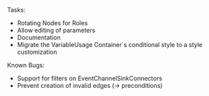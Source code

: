 Tasks:
- Rotating Nodes for Roles
- Allow editing of parameters
- Documentation
- Migrate the VariableUsage Container`s conditional style to a style customization

Known Bugs:
- Support for filters on EventChannelSinkConnectors
- Prevent creation of invalid edges (-> preconditions)
